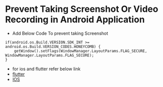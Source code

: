 # Prevent Taking Screenshot Or Video Recording in Android Application


- Add Below Code To prevent taking Screenshot

```
if(android.os.Build.VERSION.SDK_INT >= android.os.Build.VERSION_CODES.HONEYCOMB) {
    getWindow().setFlags(WindowManager.LayoutParams.FLAG_SECURE, WindowManager.LayoutParams.FLAG_SECURE);
}
```

- for ios and flutter refer below link
- [flutter](https://github.com/krButani/Prevent-Take-Screenshort-or-Record-Video-in-Application)
- [IOS](https://medium.com/nerd-for-tech/prevent-screenshot-and-video-recording-in-flutter-93839325d66c)
